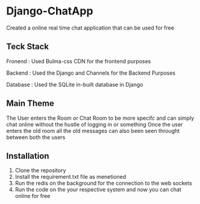 # Django-ChatApp
Created a online real time chat application that can be used for free
## Teck Stack 
Fronend : Used Bulma-css CDN for the frontend  purposes


Backend : Used the Django and Channels for the Backend Purposes


Database : Used the SQLite in-built database in Django
## Main Theme 
The User enters the Room or Chat Room to be more specifc and can simply chat online without the hustle of logging in or something
Once the user enters the old room all the old messages can also been seen throught between both the users

## Installation
1. Clone the repository
2. Install the requirement.txt file as menetioned
3. Run the redis on the background for the connection to the web sockets 
4. Run the code on the your respective system and now you can chat online for free 

